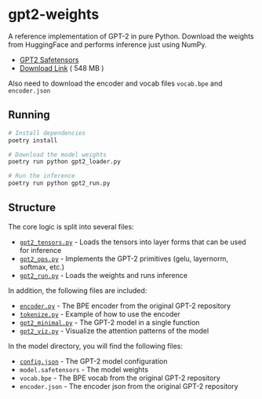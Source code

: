 # gpt2-weights

A reference implementation of GPT-2 in pure Python. Download the weights from
HuggingFace and performs inference just using NumPy.

* [GPT2 Safetensors](https://huggingface.co/openai-community/gpt2/blob/main/model.safetensors)
* [Download Link](https://huggingface.co/openai-community/gpt2/resolve/main/model.safetensors) ( 548 MB )

Also need to download the encoder and vocab files `vocab.bpe` and `encoder.json`


## Running

```bash
# Install dependencies
poetry install

# Download the model weights
poetry run python gpt2_loader.py

# Run the inference
poetry run python gpt2_run.py
```

## Structure

The core logic is split into several files:

* [`gpt2_tensors.py`](gpt2_tensors.py) - Loads the tensors into layer forms that can be used for inference
* [`gpt2_ops.py`](gpt2_ops.py) - Implements the GPT-2 primitives (gelu, layernorm, softmax, etc.)
* [`gpt2_run.py`](gpt2_run.py) - Loads the weights and runs inference

In addition, the following files are included:

* [`encoder.py`](encoder.py) - The BPE encoder from the original GPT-2 repository
* [`tokenize.py`](tokenize.py) - Example of how to use the encoder
* [`gpt2_minimal.py`](gpt2_minimal.py) - The GPT-2 model in a single function
* [`gpt2_viz.py`](gpt2_viz.py) - Visualize the attention patterns of the model

In the model directory, you will find the following files:

* [`config.json`](model/config.json) - The GPT-2 model configuration
* `model.safetensors` - The model weights
* `vocab.bpe` - The BPE vocab from the original GPT-2 repository
* `encoder.json` - The encoder json from the original GPT-2 repository
